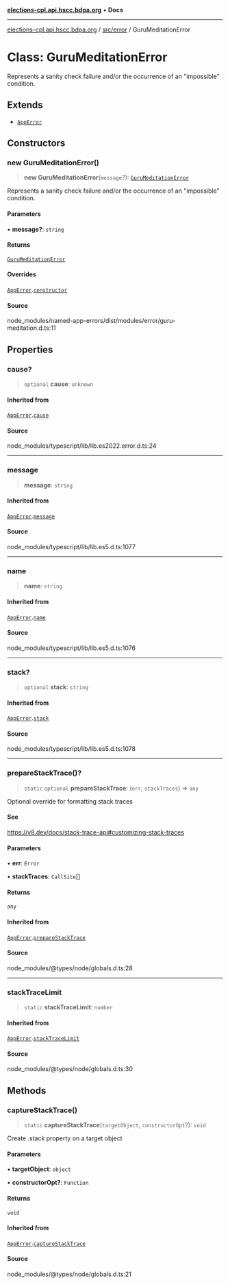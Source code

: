 [**elections-cpl.api.hscc.bdpa.org**](../../../README.md) • **Docs**

***

[elections-cpl.api.hscc.bdpa.org](../../../README.md) / [src/error](../README.md) / GuruMeditationError

# Class: GuruMeditationError

Represents a sanity check failure and/or the occurrence of an "impossible"
condition.

## Extends

- [`AppError`](AppError.md)

## Constructors

### new GuruMeditationError()

> **new GuruMeditationError**(`message`?): [`GuruMeditationError`](GuruMeditationError.md)

Represents a sanity check failure and/or the occurrence of an "impossible"
condition.

#### Parameters

• **message?**: `string`

#### Returns

[`GuruMeditationError`](GuruMeditationError.md)

#### Overrides

[`AppError`](AppError.md).[`constructor`](AppError.md#constructors)

#### Source

node\_modules/named-app-errors/dist/modules/error/guru-meditation.d.ts:11

## Properties

### cause?

> `optional` **cause**: `unknown`

#### Inherited from

[`AppError`](AppError.md).[`cause`](AppError.md#cause)

#### Source

node\_modules/typescript/lib/lib.es2022.error.d.ts:24

***

### message

> **message**: `string`

#### Inherited from

[`AppError`](AppError.md).[`message`](AppError.md#message)

#### Source

node\_modules/typescript/lib/lib.es5.d.ts:1077

***

### name

> **name**: `string`

#### Inherited from

[`AppError`](AppError.md).[`name`](AppError.md#name)

#### Source

node\_modules/typescript/lib/lib.es5.d.ts:1076

***

### stack?

> `optional` **stack**: `string`

#### Inherited from

[`AppError`](AppError.md).[`stack`](AppError.md#stack)

#### Source

node\_modules/typescript/lib/lib.es5.d.ts:1078

***

### prepareStackTrace()?

> `static` `optional` **prepareStackTrace**: (`err`, `stackTraces`) => `any`

Optional override for formatting stack traces

#### See

https://v8.dev/docs/stack-trace-api#customizing-stack-traces

#### Parameters

• **err**: `Error`

• **stackTraces**: `CallSite`[]

#### Returns

`any`

#### Inherited from

[`AppError`](AppError.md).[`prepareStackTrace`](AppError.md#preparestacktrace)

#### Source

node\_modules/@types/node/globals.d.ts:28

***

### stackTraceLimit

> `static` **stackTraceLimit**: `number`

#### Inherited from

[`AppError`](AppError.md).[`stackTraceLimit`](AppError.md#stacktracelimit)

#### Source

node\_modules/@types/node/globals.d.ts:30

## Methods

### captureStackTrace()

> `static` **captureStackTrace**(`targetObject`, `constructorOpt`?): `void`

Create .stack property on a target object

#### Parameters

• **targetObject**: `object`

• **constructorOpt?**: `Function`

#### Returns

`void`

#### Inherited from

[`AppError`](AppError.md).[`captureStackTrace`](AppError.md#capturestacktrace)

#### Source

node\_modules/@types/node/globals.d.ts:21
